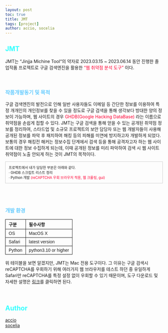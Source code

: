 ```yaml
---
layout: post
toc: true
title: JMT
tags: [project]
author: accio, socelia
---
```


<style>
  img { display:block; margin:auto;}

  .box {
    border: 1px solid #ccc;
    padding: 10px;
    font-size: 0.8em;
  }
</style>

<style type="text/css">
  .tg  {border-collapse:collapse;border-spacing:0;}
  .tg td{border-color:black;border-style:solid;border-width:1px;font-family:Arial, sans-serif;font-size:14px;
    overflow:hidden;padding:5px 10px;word-break:normal;}
  .tg th{border-color:black;border-style:solid;border-width:1px;font-family:Arial, sans-serif;font-size:14px;
    font-weight:normal;overflow:hidden;padding:5px 10px;word-break:normal;}
  .tg .tg-baqh{text-align:left;vertical-align:top}
  .tg .tg-amwm{font-weight:bold;text-align:left;vertical-align:top}
</style>

## <span style="color:#33FFFF;">JMT</span>
JMT는 “Jinjja Michine Tool“의 약자로 2023.03.15 ~ 2023.06.14 동안 진행한 졸업작품 프로젝트로 구글 검색엔진을 활용한 
<span style="font-size:1em; color:#FF0033;">“웹 취약점 분석 도구”</span>
 이다. <br>
<br>
<br>


### <span style="color:#66CCFF;">작품개발동기 및 목적</span>
구글 검색엔진의 발전으로 인해 일반 사용자들도 이메일 등 간단한 정보를 이용하여 특정 개개인의 개인정보를 찾을 수 있을 정도로 구글 검색을 통해 생각보다 방대한 양의 정보이 가능하며, 웹 사이트의 경우 
<span style="font-size:1em; color:#FF0033;">GHDB(Google Hacking DataBase)</span>
라는 이름으로 취약점을 손쉽게 접할 수 있다. JMT는 구글 검색을 통해 얻을 수 있는 공개된 취약점 정보를 정리하여, 스타드업 및 소규모 프로젝트의 보안 담당자 또는 웹 개발자들이 사용해 공개된 정보를 파악 후 패치하여 해킹 등의 피해를 미연에 방지하고자 개발하게 되었다. <br>
보통의 경우 해킹전 해커는 정보수집 단계에서 검색 등을 통해 공격자고자 하는 웹 사이트에 대한 정보 수집하게 되는데, 이때 공개된 정보를 미리 파악하여 검색 시 웹 사이트 취약점이 노출 안되게 하는 것이 JMT의 목적이다. 
<div class="box">
  프로젝트에서 내가 담당한 부분은 아래와 같다. <br>
  · GHDB 스크립트 리스트 정리 <br>
  · Python 개발 <span style="color:#FF0033;">(reCAPTCHA 우회 브라우저 적용, 웹 크롤링, gui)</span> <br>
</div>
<br>
<br>
<br>


### <span style="color:#66CCFF;">개발 환경</span>
<table class="tg">
  <thead>
    <tr>
      <th class="tg-amwm">구분</th>
      <th class="tg-amwm">필수사항</th>
    </tr>
  </thead>
  <tbody>
    <tr>
      <td class="tg-baqh">OS</td>
      <td class="tg-baqh">MacOS X</td>
    </tr>
    <tr>
      <td class="tg-baqh">Safari</td>
      <td class="tg-baqh">latest version</td>
    </tr>
    <tr>
      <td class="tg-baqh">Python</td>
      <td class="tg-baqh">python3.10 or higher</td>
    </tr>
  </tbody>
</table>
위 테이블을 보면 알겠지만, JMT는 Mac 전용 도구이다. 그 이유는 구글 검색시 reCAPTCHA를 우회하기 위해 여러가지 웹 브라우저를 테스트 하던 중 유일하게 Safari만 reCAPTCHA를 특정 설정 없이 우회할 수 있기 때문이며, 도구 다운로드 및 자세한 설명은 <a href="https://github.com/accio3014/JMT" target="_blank">링크</a>를 클릭하면 된다. <br>
<br>
<br>

## <span style="color:#33FFFF;">Author</span>
<a href="https://accio3014.github.io/" target="_blank">accio</a> <br>
<a href="https://github.com/eey4611" target="_blank">socelia</a> <br>
